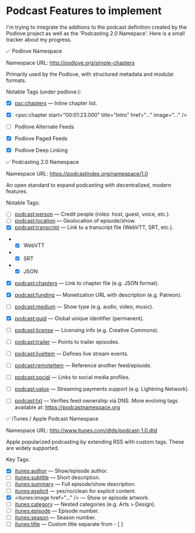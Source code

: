 #  Podcast Features to implement

I'm trying to integrate the addtions to the podcast definition created by the Podlove project as well as the 'Podcasting 2.0 Namepace'. Here is a small tracker about my progress.

✅ Podlove Namespace

Namespace URL: http://podlove.org/simple-chapters

Primarily used by the Podlove, with structured metadata and modular formats.

Notable Tags (under podlove:):
- [x] <psc:chapters> — Inline chapter list.
- [x] <psc:chapter start="00:01:23.000" title="Intro" href="..." image="..." />
- [ ] Podlove Alternate Feeds

- [x] Podlove Paged Feeds
- [x] Podlove Deep Linking


✅ Podcasting 2.0 Namespace

Namespace URL: https://podcastindex.org/namespace/1.0

An open standard to expand podcasting with decentralized, modern features.

Notable Tags:
- [ ] <podcast:person> — Credit people (roles: host, guest, voice, etc.).
- [ ] <podcast:location> — Geolocation of episode/show.
- [x] <podcast:transcript> — Link to a transcript file (WebVTT, SRT, etc.).
- - [x] WebVTT
- - [x] SRT
- - [x] JSON
- [x] <podcast:chapters> — Link to chapter file (e.g. JSON format).
- [x] <podcast:funding> — Monetization URL with description (e.g. Patreon).
- [ ] <podcast:medium> — Show type (e.g. audio, video, music).
- [x] <podcast:guid> — Global unique identifier (permanent).
- [ ] <podcast:license> — Licensing info (e.g. Creative Commons).
- [ ] <podcast:trailer> — Points to trailer episodes.
- [ ] <podcast:liveItem> — Defines live stream events.
- [ ] <podcast:remoteItem> — Reference another feed/episode.
- [ ] <podcast:social> — Links to social media profiles.
- [ ] <podcast:value> — Streaming payments support (e.g. Lightning Network).
- [ ] <podcast:txt> — Verifies feed ownership via DNS.
More evolving tags available at: https://podcastnamespace.org


✅ iTunes / Apple Podcast Namespace

Namespace URL: http://www.itunes.com/dtds/podcast-1.0.dtd

Apple popularized podcasting by extending RSS with custom tags. These are widely supported.

Key Tags:
- [x] <itunes:author> — Show/episode author.
- [ ] <itunes:subtitle> — Short description.
- [ ] <itunes:summary> — Full episode/show description.
- [ ] <itunes:explicit> — yes/no/clean for explicit content.
- [x] <itunes:image href="..." /> — Show or episode artwork.
- [ ] <itunes:category> — Nested categories (e.g. Arts > Design).
- [ ] <itunes:episode> — Episode number.
- [ ] <itunes:season> — Season number.
- [ ] <itunes:title> — Custom title separate from - [ ] <title>.
- [ ] <itunes:episodeType> — full, trailer, or bonus.
- [ ] <itunes:block> — Prevent listing (yes).
